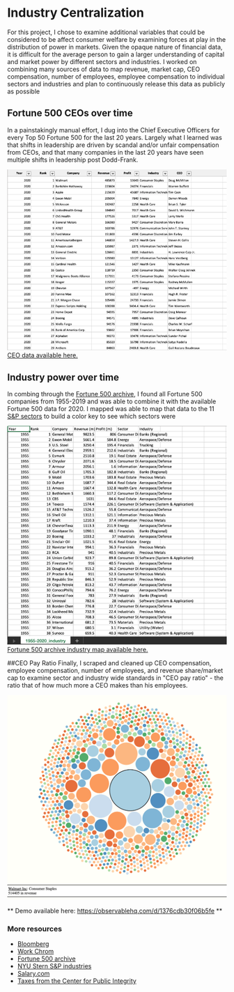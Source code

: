 # Industry Centralization
For this project, I chose to examine additional variables that could be considered to be affect consumer welfare by examining forces at play in the distribution of power in markets. Given the opaque nature of financial data, it is difficult for the average person to gain a larger understanding of capital and market power by different sectors and industries. I worked on combining many sources of data to map revenue, market cap, CEO compensation, number of employees, employee compensation to individual sectors and industries and plan to continuously release this data as publicly as possible

## Fortune 500 CEOs over time
In a painstakingly manual effort, I dug into the Chief Executive Officers for every Top 50 Fortune 500 for the last 20 years. Largely what I learned was that shifts in leadership are driven by scandal and/or unfair compensation from CEOs, and that many companies in the last 20 years have seen multiple shifts in leadership post Dodd-Frank.

![Top 50 CEOs data organization](/images/Top50_CEOs.png)
[CEO data available here.](/data/_compensation)


## Industry power over time
In combing through the [Fortune 500 archive](https://archive.fortune.com/magazines/fortune/fortune500_archive/full/1955/401.html), I found all Fortune 500 companies from 1955-2019 and was able to combine it with the available Fortune 500 data for 2020. I mapped was able to map that data to the 11 [S&P sectors](https://www.spglobal.com/spdji/en/landing/investment-themes/sectors/) to build a color key to see which sectors were 

![Fortune 500 companies 1955-2020](/images/1955-2020.png)
[Fortune 500 archive industry map available here.](/data/_industries)


##CEO Pay Ratio
Finally, I scraped and cleaned up CEO compensation, employee compensation, number of employees, and revenue share/market cap to examine sector and industry wide standards in "CEO pay ratio" - the ratio that of how much more a CEO makes than his employees.


![Color coded industry power](/images/Test_data.png)

** Demo available here: https://observablehq.com/d/1376cdb30f06b5fe **


### More resources
- [Bloomberg](https://www.bloomberg.com/graphics/ceo-pay-ratio)
- [Work Chrom](https://work.chron.com/average-income-ceo-fortune-500-company-5348.html)
- [Fortune 500 archive](https://github.com/cmusam/fortune500)
- [NYU Stern S&P industries](http://people.stern.nyu.edu/adamodar/New_Home_Page/databreakdown.html)
- [Salary.com](https://www.salary.com/)
- [Taxes from the Center for Public Integrity](https://publicintegrity.org/inequality-poverty-opportunity/taxes/trumps-tax-cuts/you-paid-taxes-these-corporations-didnt/)